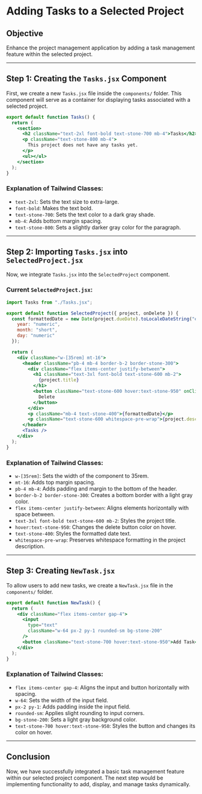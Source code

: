 # Adding Tasks to a Selected Project

## Objective
Enhance the project management application by adding a task management feature within the selected project.

---

## Step 1: Creating the `Tasks.jsx` Component
First, we create a new `Tasks.jsx` file inside the `components/` folder. This component will serve as a container for displaying tasks associated with a selected project.

```jsx
export default function Tasks() {
  return (
    <section>
      <h2 className="text-2xl font-bold text-stone-700 mb-4">Tasks</h2>
      <p className="text-stone-800 mb-4">
        This project does not have any tasks yet.
      </p>
      <ul></ul>
    </section>
  );
}
```

### Explanation of Tailwind Classes:
- `text-2xl`: Sets the text size to extra-large.
- `font-bold`: Makes the text bold.
- `text-stone-700`: Sets the text color to a dark gray shade.
- `mb-4`: Adds bottom margin spacing.
- `text-stone-800`: Sets a slightly darker gray color for the paragraph.

---

## Step 2: Importing `Tasks.jsx` into `SelectedProject.jsx`
Now, we integrate `Tasks.jsx` into the `SelectedProject` component.

### Current `SelectedProject.jsx`:

```jsx
import Tasks from "./Tasks.jsx";

export default function SelectedProject({ project, onDelete }) {
  const formattedDate = new Date(project.dueDate).toLocaleDateString("en-US", {
    year: "numeric",
    month: "short",
    day: "numeric"
  });

  return (
    <div className="w-[35rem] mt-16">
      <header className="pb-4 mb-4 border-b-2 border-stone-300">
        <div className="flex items-center justify-between">
          <h1 className="text-3xl font-bold text-stone-600 mb-2">
            {project.title}
          </h1>
          <button className="text-stone-600 hover:text-stone-950" onClick={onDelete}>
            Delete
          </button>
        </div>
        <p className="mb-4 text-stone-400">{formattedDate}</p>
        <p className="text-stone-600 whitespace-pre-wrap">{project.description}</p>
      </header>
      <Tasks />
    </div>
  );
}
```

### Explanation of Tailwind Classes:
- `w-[35rem]`: Sets the width of the component to 35rem.
- `mt-16`: Adds top margin spacing.
- `pb-4 mb-4`: Adds padding and margin to the bottom of the header.
- `border-b-2 border-stone-300`: Creates a bottom border with a light gray color.
- `flex items-center justify-between`: Aligns elements horizontally with space between.
- `text-3xl font-bold text-stone-600 mb-2`: Styles the project title.
- `hover:text-stone-950`: Changes the delete button color on hover.
- `text-stone-400`: Styles the formatted date text.
- `whitespace-pre-wrap`: Preserves whitespace formatting in the project description.

---

## Step 3: Creating `NewTask.jsx`
To allow users to add new tasks, we create a `NewTask.jsx` file in the `components/` folder.

```jsx
export default function NewTask() {
  return (
    <div className="flex items-center gap-4">
      <input
        type="text"
        className="w-64 px-2 py-1 rounded-sm bg-stone-200"
      />
      <button className="text-stone-700 hover:text-stone-950">Add Task</button>
    </div>
  );
}
```

### Explanation of Tailwind Classes:
- `flex items-center gap-4`: Aligns the input and button horizontally with spacing.
- `w-64`: Sets the width of the input field.
- `px-2 py-1`: Adds padding inside the input field.
- `rounded-sm`: Applies slight rounding to input corners.
- `bg-stone-200`: Sets a light gray background color.
- `text-stone-700 hover:text-stone-950`: Styles the button and changes its color on hover.

---

## Conclusion
Now, we have successfully integrated a basic task management feature within our selected project component. The next step would be implementing functionality to add, display, and manage tasks dynamically.

